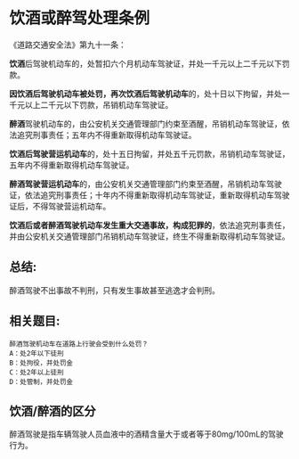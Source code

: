 # 饮酒或醉驾处理条例

《道路交通安全法》第九十一条：

**饮酒**后驾驶机动车的，处暂扣六个月机动车驾驶证，并处一千元以上二千元以下罚款。

**因饮酒后驾驶机动车被处罚，再次饮酒后驾驶机动车**的，处十日以下拘留，并处一千元以上二千元以下罚款，吊销机动车驾驶证。

**醉酒**驾驶机动车的，由公安机关交通管理部门约束至酒醒，吊销机动车驾驶证，依法追究刑事责任；五年内不得重新取得机动车驾驶证。

**饮酒后驾驶营运机动车**的，处十五日拘留，并处五千元罚款，吊销机动车驾驶证，五年内不得重新取得机动车驾驶证。

**醉酒驾驶营运机动车**的，由公安机关交通管理部门约束至酒醒，吊销机动车驾驶证，依法追究刑事责任；十年内不得重新取得机动车驾驶证，重新取得机动车驾驶证后，不得驾驶营运机动车。

**饮酒后或者醉酒驾驶机动车发生重大交通事故，构成犯罪的**，依法追究刑事责任，并由公安机关交通管理部门吊销机动车驾驶证，终生不得重新取得机动车驾驶证。


## 总结:

醉酒驾驶不出事故不判刑，只有发生事故甚至逃逸才会判刑。

## 相关题目:

```
醉酒驾驶机动车在道路上行驶会受到什么处罚？
A：处2年以下徒刑
B：处拘役，并处罚金
C：处2年以上徒刑
D：处管制，并处罚金
```

## 饮酒/醉酒的区分

醉酒驾驶是指车辆驾驶人员血液中的酒精含量大于或者等于80mg/100mL的驾驶行为。
